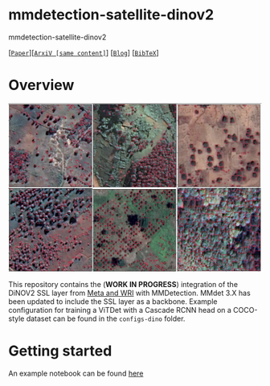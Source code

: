 # mmdetection-satellite-dinov2
mmdetection-satellite-dinov2

[[`Paper`](https://doi.org/10.1016/j.rse.2023.113888)][[`ArxiV [same content]`](https://arxiv.org/abs/2304.07213)] [[`Blog`](https://research.facebook.com/blog/2023/4/every-tree-counts-large-scale-mapping-of-canopy-height-at-the-resolution-of-individual-trees/)] [[`BibTeX`](#citing-HighResCanopyHeight)]

# Overview

![](https://raw.githubusercontent.com/wri/mmdetection-satellite-dinov2/main/resources/qualitative-results.jpg)

This repository contains the (**WORK IN PROGRESS**) integration of the DiNOV2 SSL layer from [Meta and WRI](https://github.com/facebookresearch/HighResCanopyHeight) with MMDetection. MMdet 3.X has been updated to include the SSL layer as a backbone. Example configuration for training a ViTDet with a Cascade RCNN head on a COCO-style dataset can be found in the `configs-dino` folder.

# Getting started
An example notebook can be found [here](https://github.com/wri/mmdetection-satellite-dinov2/blob/main/train-model.ipynb)
